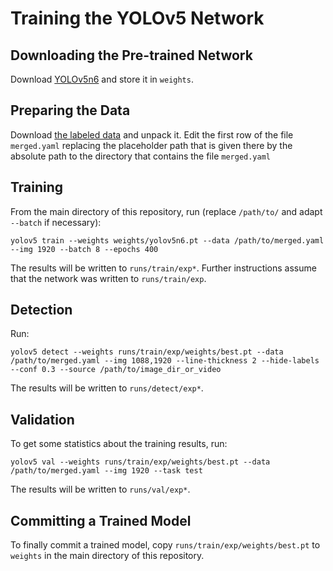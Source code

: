 # Training the YOLOv5 Network

## Downloading the Pre-trained Network

Download [YOLOv5n6](https://github.com/ultralytics/yolov5/releases/download/v7.0/yolov5n6.pt)
and store it in `weights`.


## Preparing the Data

Download [the labeled data](https://b-human.informatik.uni-bremen.de/public/datasets/video_analysis/video_analysis.zip)
and unpack it. Edit the first row of the file `merged.yaml` replacing the
placeholder path that is given there by the absolute path to the directory that
contains the file `merged.yaml`


## Training

From the main directory of this repository, run (replace `/path/to/` and adapt
`--batch` if necessary):

    yolov5 train --weights weights/yolov5n6.pt --data /path/to/merged.yaml --img 1920 --batch 8 --epochs 400

The results will be written to `runs/train/exp*`. Further instructions assume that
the network was written to `runs/train/exp`.


## Detection

Run:

    yolov5 detect --weights runs/train/exp/weights/best.pt --data /path/to/merged.yaml --img 1088,1920 --line-thickness 2 --hide-labels --conf 0.3 --source /path/to/image_dir_or_video

The results will be written to `runs/detect/exp*`.


## Validation

To get some statistics about the training results, run:

    yolov5 val --weights runs/train/exp/weights/best.pt --data /path/to/merged.yaml --img 1920 --task test

The results will be written to `runs/val/exp*`.


## Committing a Trained Model

To finally commit a trained model, copy `runs/train/exp/weights/best.pt` to
`weights` in the main directory of this repository.
